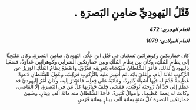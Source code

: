 <h1 dir="rtl">قَتْلُ اليَهودِيِّ ضامِنِ البَصرَةِ .</h1>

<h5 dir="rtl">العام الهجري:  472

العام الميلادي: 1079

</h5>

<p dir="rtl">كان خمارتكين وكوهرائين يَسعَيانِ في قَتْلِ ابنِ عَلَّان اليَهوديِّ، ضامِنِ البَصرَةِ، وكان مُلتَجِئًا إلى نِظامِ المُلْكِ، وكان بين نِظامِ المُلْكِ وبين خمارتكين الشرابي وكوهرائين عَداوَةٌ، فسَعَيا باليهوديِّ لذلك، فأَمَرَ السُّلطانُ ملكشاه بتَغرِيقِه فغُرِّقَ، وانقَطعَ نِظامُ المُلْكِ الوَزيرُ عن الرُّكوبِ ثلاثةَ أيامٍ، وأَغلقَ بابَه، ثم أُشِيرَ عليه بالرُّكوبِ فرَكِبَ، وعَمِلَ للسُّلطانِ دَعوةً عَظيمةً قَدَّمَ له فيها أَشياءَ كَثيرةً، وعاتَبَهُ على فِعلِه، فاعتَذرَ إليه، وكان أَمْرُ اليهوديِّ قد عَظُمَ إلى حَدِّ أنَّ زَوجتَه تُوفِّيَت، فمَشَى خَلفَ جَنازَتِها كلُّ مَن في البَصرَةِ، إلَّا القاضي، وكانت له نِعمةٌ عَظيمةٌ، وأَموالٌ كَثيرةٌ، فأَخذَ السُّلطانُ منه مائةَ ألفِ دِينارٍ، وضَمِنَ خمارتكين البَصرةَ كلَّ سَنَةٍ بمائةِ ألفِ دِينارٍ ومائةِ فَرَسٍ.</p></br>
